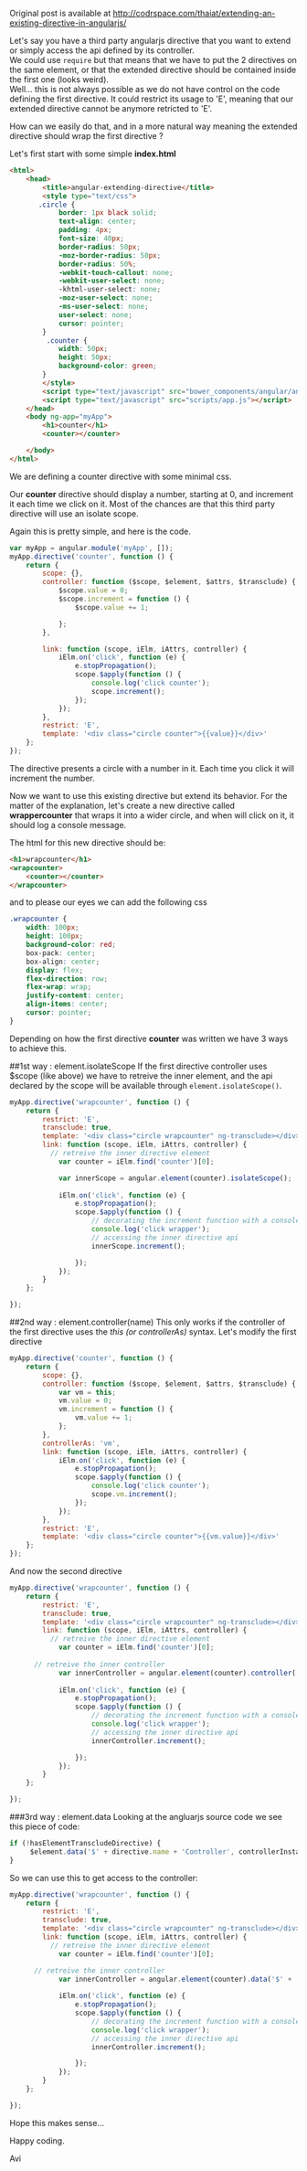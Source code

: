 Original post is available at http://codrspace.com/thaiat/extending-an-existing-directive-in-angularjs/

Let's say you have a third party angularjs directive that you want to extend or simply access the api defined by its controller.   
We could use `require` but that means that we have to put the 2 directives on the same element, or that the extended directive should be contained inside the first one (looks weird).  
Well... this is not always possible as we do not have control on the code defining the first directive. It could restrict its usage to 'E', meaning that our extended directive cannot be anymore retricted to 'E'.

How can we easily do that, and in a more natural way meaning the extended directive should wrap the first directive ?

Let's first start with some simple **index.html**

```html
<html>
    <head>
        <title>angular-extending-directive</title>
        <style type="text/css">
       .circle {
            border: 1px black solid;
            text-align: center;
            padding: 4px;
            font-size: 40px;
            border-radius: 50px;
            -moz-border-radius: 50px;
            border-radius: 50%;
            -webkit-touch-callout: none;
            -webkit-user-select: none;
            -khtml-user-select: none;
            -moz-user-select: none;
            -ms-user-select: none;
            user-select: none;
            cursor: pointer;
        }
         .counter {
            width: 50px;
            height: 50px;
            background-color: green;         
        }
        </style>
        <script type="text/javascript" src="bower_components/angular/angular.js"></script>
        <script type="text/javascript" src="scripts/app.js"></script>
    </head>
    <body ng-app="myApp">
        <h1>counter</h1> 
        <counter></counter>

    </body>
</html>
```

We are defining a counter directive with some minimal css.

Our **counter** directive should display a number, starting at 0, and increment it each time we click on it.
Most of the chances are that this third party directive will use an isolate scope.

Again this is pretty simple, and here is the code.

```javascript
var myApp = angular.module('myApp', []);
myApp.directive('counter', function () {
	return {
		scope: {},
		controller: function ($scope, $element, $attrs, $transclude) {
			$scope.value = 0;
			$scope.increment = function () {
				$scope.value += 1;

			};
		},

		link: function (scope, iElm, iAttrs, controller) {
			iElm.on('click', function (e) {
				e.stopPropagation();
				scope.$apply(function () {
					console.log('click counter');
					scope.increment();
				});
			});
		},
		restrict: 'E',
		template: '<div class="circle counter">{{value}}</div>'
	};
});
```

The directive presents a circle with a number in it. Each time you click it will increment the number.

Now we want to use this existing directive but extend its behavior.
For the matter of the explanation, let's create a new directive called **wrappercounter** that wraps it into a wider circle, and when will click on it, it should log a console message.

The html for this new directive should be:

```html
<h1>wrapcounter</h1> 
<wrapcounter>
	<counter></counter>
</wrapcounter>
```

and to please our eyes we can add the following css

```css
.wrapcounter {
    width: 100px;
    height: 100px;
    background-color: red;
    box-pack: center;
    box-align: center;
    display: flex;
    flex-direction: row;
    flex-wrap: wrap;
    justify-content: center;
    align-items: center;
    cursor: pointer;
}
```

Depending on how the first directive **counter** was written we have 3 ways to achieve this.

##1st way : element.isolateScope
If the first directive controller uses $scope (like above) we have to retreive the inner element, and the api declared by the scope will be available through `element.isolateScope()`.

```javascript
myApp.directive('wrapcounter', function () {
	return {
		restrict: 'E',
		transclude: true,
		template: '<div class="circle wrapcounter" ng-transclude></div>',
		link: function (scope, iElm, iAttrs, controller) {
		  // retreive the inner directive element
			var counter = iElm.find('counter')[0];

			var innerScope = angular.element(counter).isolateScope();
			
			iElm.on('click', function (e) {
				e.stopPropagation();
				scope.$apply(function () {
					// decorating the increment function with a console log.
					console.log('click wrapper');
					// accessing the inner directive api
					innerScope.increment();

				});
			});
		}
	};

});

```


##2nd way : element.controller(name)
This only works if the controller of the first directive uses the *this (or controllerAs)* syntax.
Let's modify the first directive

```javascript
myApp.directive('counter', function () {
	return {
		scope: {},
		controller: function ($scope, $element, $attrs, $transclude) {
			var vm = this;
			vm.value = 0;
			vm.increment = function () {
				vm.value += 1;
			};
		},
		controllerAs: 'vm',
		link: function (scope, iElm, iAttrs, controller) {
			iElm.on('click', function (e) {
				e.stopPropagation();
				scope.$apply(function () {
					console.log('click counter');
					scope.vm.increment();
				});
			});
		},
		restrict: 'E',
		template: '<div class="circle counter">{{vm.value}}</div>'
	};
});
```

And now the second directive

```javascript
myApp.directive('wrapcounter', function () {
	return {
		restrict: 'E',
		transclude: true,
		template: '<div class="circle wrapcounter" ng-transclude></div>',
		link: function (scope, iElm, iAttrs, controller) {
		  // retreive the inner directive element
			var counter = iElm.find('counter')[0];
			
      // retreive the inner controller
			var innerController = angular.element(counter).controller('counter');
			
			iElm.on('click', function (e) {
				e.stopPropagation();
				scope.$apply(function () {
					// decorating the increment function with a console log.
					console.log('click wrapper');
					// accessing the inner directive api
					innerController.increment();

				});
			});
		}
	};

});
```

###3rd way : element.data
Looking at the angluarjs source code we see this piece of code:

```javascript
if (!hasElementTranscludeDirective) {
     $element.data('$' + directive.name + 'Controller', controllerInstance);
}
```

So we can use this to get access to the controller:
```javascript
myApp.directive('wrapcounter', function () {
	return {
		restrict: 'E',
		transclude: true,
		template: '<div class="circle wrapcounter" ng-transclude></div>',
		link: function (scope, iElm, iAttrs, controller) {
		  // retreive the inner directive element
			var counter = iElm.find('counter')[0];

      // retreive the inner controller
			var innerController = angular.element(counter).data('$' + 'counter' + 'Controller');
			
			iElm.on('click', function (e) {
				e.stopPropagation();
				scope.$apply(function () {
					// decorating the increment function with a console log.
					console.log('click wrapper');
					// accessing the inner directive api
					innerController.increment();

				});
			});
		}
	};

});
```

Hope this makes sense...

Happy coding.

Avi